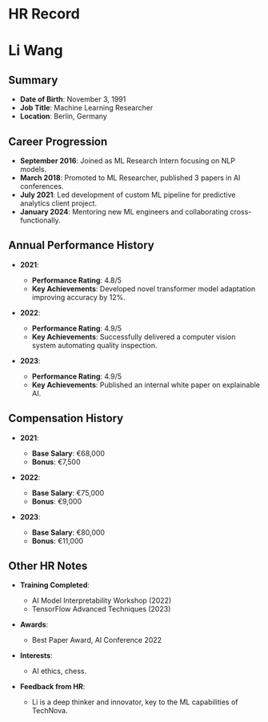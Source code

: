 # HR Record

# Li Wang

## Summary
- **Date of Birth**: November 3, 1991  
- **Job Title**: Machine Learning Researcher  
- **Location**: Berlin, Germany  

## Career Progression
- **September 2016**: Joined as ML Research Intern focusing on NLP models.  
- **March 2018**: Promoted to ML Researcher, published 3 papers in AI conferences.  
- **July 2021**: Led development of custom ML pipeline for predictive analytics client project.  
- **January 2024**: Mentoring new ML engineers and collaborating cross-functionally.

## Annual Performance History
- **2021**:  
  - **Performance Rating**: 4.8/5  
  - **Key Achievements**: Developed novel transformer model adaptation improving accuracy by 12%.

- **2022**:  
  - **Performance Rating**: 4.9/5  
  - **Key Achievements**: Successfully delivered a computer vision system automating quality inspection.

- **2023**:  
  - **Performance Rating**: 4.9/5  
  - **Key Achievements**: Published an internal white paper on explainable AI.

## Compensation History
- **2021**:  
  - **Base Salary**: €68,000  
  - **Bonus**: €7,500  

- **2022**:  
  - **Base Salary**: €75,000  
  - **Bonus**: €9,000  

- **2023**:  
  - **Base Salary**: €80,000  
  - **Bonus**: €11,000  

## Other HR Notes
- **Training Completed**:  
  - AI Model Interpretability Workshop (2022)  
  - TensorFlow Advanced Techniques (2023)  

- **Awards**:  
  - Best Paper Award, AI Conference 2022  

- **Interests**:  
  - AI ethics, chess.

- **Feedback from HR**:  
  - Li is a deep thinker and innovator, key to the ML capabilities of TechNova.
